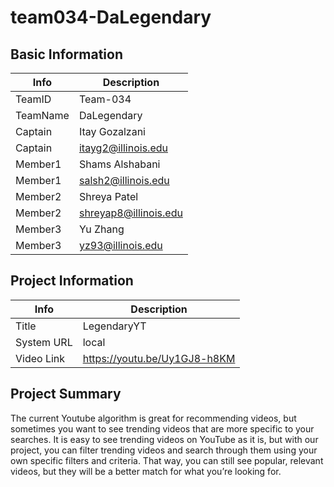 # team034-DaLegendary

## Basic Information

|   Info      |        Description     |
| ----------- | ---------------------- |
| TeamID      |        Team-034        |
| TeamName    |       DaLegendary      |
| Captain     |     Itay Gozalzani     |
| Captain     |   itayg2@illinois.edu  |
| Member1     |     Shams Alshabani    |
| Member1     |    salsh2@illinois.edu |
| Member2     |       Shreya Patel     |
| Member2     |  shreyap8@illinois.edu |
| Member3     |        Yu Zhang        |
| Member3     |    yz93@illinois.edu   |

## Project Information

|   Info      |        Description     |
| ----------- | ---------------------- |
|  Title      |       LegendaryYT      |
| System URL  |      local    |
| Video Link  | https://youtu.be/Uy1GJ8-h8KM     |

## Project Summary

The current Youtube algorithm is great for recommending videos, but sometimes you want to see trending videos that are more specific to your searches.  It is easy to see trending videos on YouTube as it is, but with our project, you can filter trending videos and search through them using your own specific filters and criteria.  That way, you can still see popular, relevant videos, but they will be a better match for  what you’re looking for.
